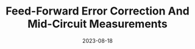 ---
title: Feed-Forward Error Correction And Mid-Circuit Measurements
link: https://thequantuminsider.com/2023/10/18/guest-post-feed-forward-error-correction-and-mid-circuit-measurements/
date: 2023-08-18
venue: The Quantum Insider
excerpt: A brief analysis of features of neutral-atom quantum computers for scalable error-correction applications.
---